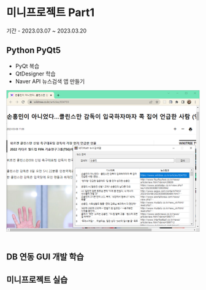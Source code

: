 # 미니프로젝트 Part1
기간 - 2023.03.07 ~ 2023.03.20

## Python PyQt5
- PyQt 복습
- QtDesigner 학습
- Naver API 뉴스검색 앱 만들기

![네이버뉴스앱](https://raw.githubusercontent.com/LaniJeong/miniprojects/a9084e266bcfa7acdd1a6c1d70b3d5ec4b821138/part1/KakaoTalk_20230308_111503131_01.png)
<img sre ="https://raw.githubusercontent.com/LaniJeong/miniprojects/a9084e266bcfa7acdd1a6c1d70b3d5ec4b821138/part1/KakaoTalk_20230308_111503131_01.png" width="800" />

## DB 연동 GUI 개발 학습

## 미니프로젝트 실습

